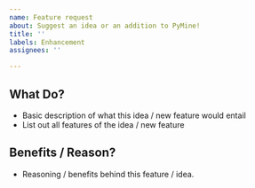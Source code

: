 ```yaml
---
name: Feature request
about: Suggest an idea or an addition to PyMine!
title: ''
labels: Enhancement
assignees: ''

---
```


## What Do?
* Basic description of what this idea / new feature would entail
* List out all features of the idea / new feature

## Benefits / Reason?
* Reasoning / benefits behind this feature / idea.
